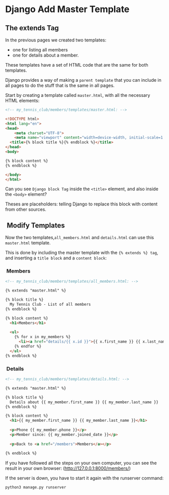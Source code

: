 # Django Add Master Template

## The extends Tag

In the previous pages we created two templates:

- one for listing all members
- one for details about a member.

These templates have a set of HTML code that are the same
for both templates.

Django provides a way of making a `parent template` that you
can include in all pages to do the stuff that is the same in
all pages.

Start by creating a template called `master.html`, with all
the necessary HTML elements:

```html
<!-- my_tennis_club/members/templates/master.html: -->

<!DOCTYPE html>
<html lang="en">
<head>
    <meta charset="UTF-8">
    <meta name="viewport" content="width=device-width, initial-scale=1.0">
  <title>{% block title %}{% endblock %}</title>
</head>
<body>

{% block content %}
{% endblock %}

</body>
</html>
```

Can you see `Django block Tag` inside the `<title>` element,
and also inside the `<body>` element?

Theses are placeholders: telling Django to replace this block
with content from other sources.

##  Modify Templates

Now the two templates,`all_members.html` and `details.html` can
use this `master.html` template.

This is done by including the master template with the `{% extends %} tag`,
and inserting a `title block` and a `content block`:

###  Members

```html
<!-- my_tennis_club/members/templates/all_members.html: -->

{% extends "master.html" %}

{% block title %}
  My Tennis Club - List of all members
{% endblock %}

{% block content %}
  <h1>Members</h1>
  
  <ul>
    {% for x in my_members %}
      <li><a href="details/{{ x.id }}">{{ x.first_name }} {{ x.last_name }}</a></li>
    {% endfor %}
  </ul>
{% endblock %}
```

###  Details

```html
<!-- my_tennis_club/members/templates/details.html: -->

{% extends "master.html" %}

{% block title %}
  Details about {{ my_member.first_name }} {{ my_member.last_name }}
{% endblock %}

{% block content %}
  <h1>{{ my_member.first_name }} {{ my_member.last_name }}</h1>
  
  <p>Phone {{ my_member.phone }}</p>
  <p>Member since: {{ my_member.joined_date }}</p>
  
  <p>Back to <a href="/members">Members</a></p>
  
{% endblock %}
```

If you have followed all the steps on your own computer,
you can see the result in your own browser: (<http://127.0.0.1:8000/members/>)

If the server is down, you have to start it again with the runserver
command:

```py
python3 manage.py runserver 
```
